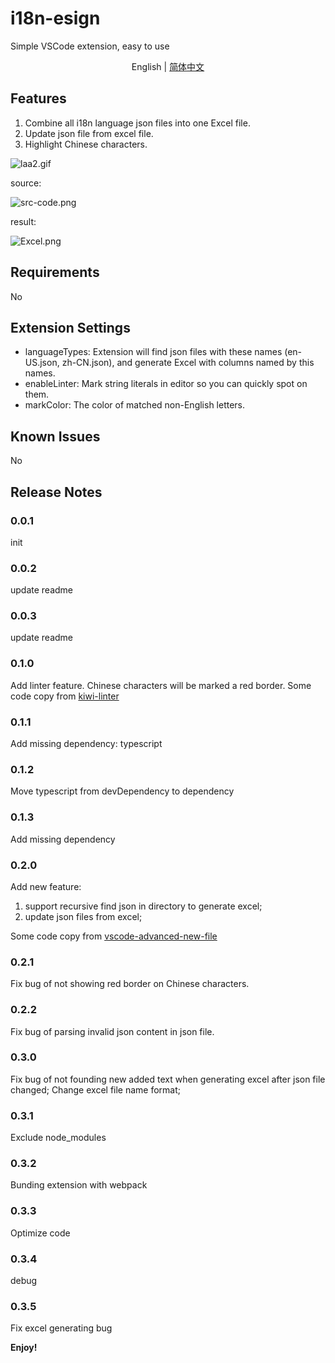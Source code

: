 # i18n-esign

Simple VSCode extension, easy to use

<p align='center'>
English | <a href="https://github.com/yubaoquan/i18n-esign/blob/master/README.zh-CN.md">简体中文</a>
</p>

## Features

1. Combine all i18n language json files into one Excel file.
2. Update json file from excel file.
3. Highlight Chinese characters.


![laa2.gif](https://i.loli.net/2020/04/30/kt1QnPuefgpKWAr.gif)

source:

![src-code.png](https://i.loli.net/2020/04/30/RQK6PzqrG1DxBAV.png)

result:

![Excel.png](https://i.loli.net/2020/04/30/LDnbU3VsR1TaFHi.png)

## Requirements

No

## Extension Settings

- languageTypes: Extension will find json files with these names (en-US.json, zh-CN.json), and generate Excel with columns named by this names.
- enableLinter: Mark string literals in editor so you can quickly spot on them.
- markColor: The color of matched non-English letters.

## Known Issues

No

## Release Notes

### 0.0.1

init

### 0.0.2

update readme

### 0.0.3

update readme

### 0.1.0

Add linter feature. Chinese characters will be marked a red border.
Some code copy from [kiwi-linter](https://github.com/alibaba/kiwi/tree/master/kiwi-linter)

### 0.1.1
Add missing dependency: typescript

### 0.1.2
Move typescript from devDependency to dependency

### 0.1.3
Add missing dependency

### 0.2.0
Add new feature:

  1. support recursive find json in directory to generate excel;
  2. update json files from excel;

Some code copy from [vscode-advanced-new-file](https://github.com/patbenatar/vscode-advanced-new-file)

### 0.2.1
Fix bug of not showing red border on Chinese characters.

### 0.2.2
Fix bug of parsing invalid json content in json file.

### 0.3.0
Fix bug of not founding new added text when generating excel after json file changed;
Change excel file name format;

### 0.3.1
Exclude node_modules

### 0.3.2
Bunding extension with webpack

### 0.3.3
Optimize code

### 0.3.4
debug

### 0.3.5
Fix excel generating bug

**Enjoy!**
